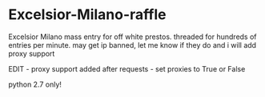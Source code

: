# Excelsior-Milano-raffle
Excelsior Milano mass entry for off white prestos. threaded for hundreds of entries per minute. may get ip banned, let me know if they do and i will add proxy support

EDIT - proxy support added after requests - set proxies to True or False 

python 2.7 only!
